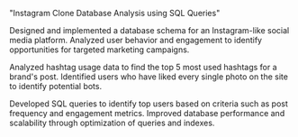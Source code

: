 "Instagram Clone Database Analysis using SQL Queries"

Designed and implemented a database schema for an Instagram-like social media platform. Analyzed user behavior and engagement to identify opportunities for targeted marketing campaigns. 

Analyzed hashtag usage data to find the top 5 most used hashtags for a brand's post. Identified users who have liked every single photo on the site to identify potential bots.

Developed SQL queries to identify top users based on criteria such as post frequency and engagement metrics. Improved database performance and scalability through optimization of queries and indexes.
